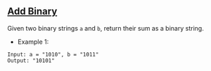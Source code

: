 ## [Add Binary](https://leetcode.com/problems/add-binary/)

Given two binary strings `a` and `b`, return their sum as a binary string.


- Example 1:
```
Input: a = "1010", b = "1011"
Output: "10101"
```
